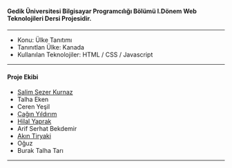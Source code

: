 #### Gedik Üniversitesi Bilgisayar Programcılığı Bölümü I.Dönem Web Teknolojileri Dersi Projesidir.

---

- Konu: Ülke Tanıtımı
- Tanınıtlan Ülke: Kanada
- Kullanılan Teknolojiler: HTML / CSS / Javascript

---

#### Proje Ekibi

- [Salim Sezer Kurnaz](https://www.linkedin.com/in/salimsezer/ "Salim Sezer Kurnaz")
- Talha Eken
- Ceren Yeşil
- [Çağın Yıldırım](https://www.linkedin.com/in/%C3%A7a%C4%9F%C4%B1n-y%C4%B1ld%C4%B1r%C4%B1m-b92b4923b/ "Çağın Yıldırım")
- [Hilal Yaprak](https://www.linkedin.com/in/hilal-yaprak-32a023256/ "Hilal Yaprak")
- Arif Serhat Bekdemir
- [Akın Tiryaki](https://www.linkedin.com/in/ak%C4%B1n-tiryaki-47129b256/ "Akın Tiryaki")
- Oğuz
- Burak Talha Tarı

---
